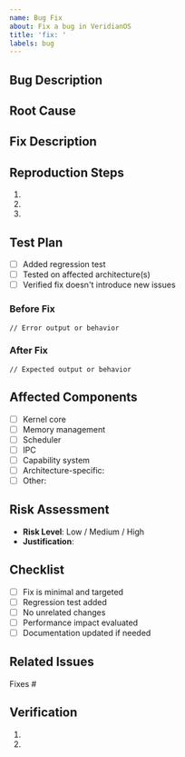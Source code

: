 ```yaml
---
name: Bug Fix
about: Fix a bug in VeridianOS
title: 'fix: '
labels: bug
---
```


## Bug Description

<!-- Clear description of the bug being fixed -->

## Root Cause

<!-- What was the root cause of the bug? -->

## Fix Description

<!-- How does this PR fix the bug? -->

## Reproduction Steps

<!-- How to reproduce the bug (before this fix) -->

1. 
2. 
3. 

## Test Plan

<!-- How did you verify the fix? -->

- [ ] Added regression test
- [ ] Tested on affected architecture(s)
- [ ] Verified fix doesn't introduce new issues

### Before Fix
```
// Error output or behavior
```

### After Fix
```
// Expected output or behavior
```

## Affected Components

<!-- Which parts of the system were affected? -->

- [ ] Kernel core
- [ ] Memory management
- [ ] Scheduler
- [ ] IPC
- [ ] Capability system
- [ ] Architecture-specific: 
- [ ] Other: 

## Risk Assessment

<!-- What's the risk of this fix causing other issues? -->

- **Risk Level**: Low / Medium / High
- **Justification**: 

## Checklist

- [ ] Fix is minimal and targeted
- [ ] Regression test added
- [ ] No unrelated changes
- [ ] Performance impact evaluated
- [ ] Documentation updated if needed

## Related Issues

Fixes #

## Verification

<!-- How can reviewers verify this fix? -->

1. 
2. 